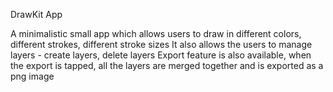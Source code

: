 DrawKit App

A minimalistic small app which allows users to draw in different colors, different strokes, different stroke sizes
It also allows the users to manage layers - create layers, delete layers
Export feature is also available, when the export is tapped, all the layers are merged together and is exported as a png image
